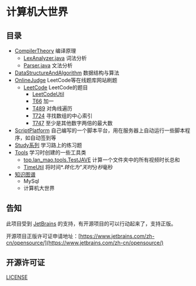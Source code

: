 # 计算机大世界

## 目录

- [CompilerTheory](CompilerTheory) 编译原理
    - [LexAnalyzer.java](CompilerTheory/src/main/java/cs316project/LexAnalyzer.java) 词法分析
    - [Parser.java](CompilerTheory/src/main/java/cs316project/Parser.java) 文法分析
- [DataStructureAndAlgorithm](DataStructureAndAlgorithm) 数据结构与算法
- [OnlineJudge](OnlineJudge) LeetCode等在线题库网站刷题
  - [LeetCode](OnlineJudge/src/main/java/LeetCode) LeetCode的题目
    - [LeetCodeUtil](OnlineJudge/src/main/java/LeetCode/LeetCodeUtil.java) 
    - [T66](OnlineJudge/src/main/java/LeetCode/T66.java) 加一
    - [T489](OnlineJudge/src/main/java/LeetCode/T489.java) 对角线遍历
    - [T724](OnlineJudge/src/main/java/LeetCode/T724.java) 寻找数组的中心索引
    - [T747](OnlineJudge/src/main/java/LeetCode/T747.java) 至少是其他数字两倍的最大数
- [ScriptPlatform](ScriptPlatform) 自己编写的一个脚本平台，用在服务器上自动运行一些脚本程序，如自动签到等
- [Study系列]() 学习路上的练习题
- [Tools](Tools) 学习时创建的一些工具类
    - [top.lan_mao.tools.TestJAVE](Tools/src/main/java/top/lan_mao/util/TestJAVE.java) 计算一个文件夹中的所有视频时长总和
    - [TimeUtil](Tools/src/main/java/top/lan_mao/util/TimeUtil.java) 将时间*.*转化为”*天*时*分*秒*毫秒
- [知识图谱](resources)
    - MySql
    - 计算机大世界

## 告知

此项目受到 [JetBrains](https://www.jetbrains.com/zh-cn/?from=ComputerWorld) 的支持，有开源项目的可以行动起来了，支持正版。

开源项目正版许可证申请地址：[https://www.jetbrains.com/zh-cn/opensource/](https://www.jetbrains.com/zh-cn/opensource/)

## 开源许可证

[LICENSE](LICENSE)